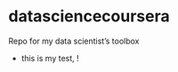 ﻿datasciencecoursera
===================

Repo  for my  data scientist’s toolbox

* this is my test, !